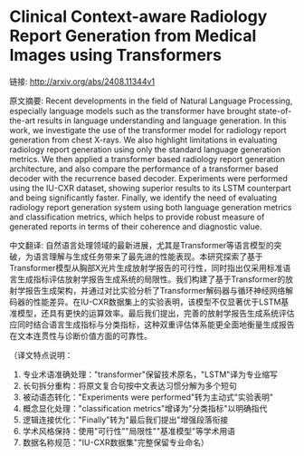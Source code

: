 # Clinical Context-aware Radiology Report Generation from Medical Images using Transformers

链接: http://arxiv.org/abs/2408.11344v1

原文摘要:
Recent developments in the field of Natural Language Processing, especially
language models such as the transformer have brought state-of-the-art results
in language understanding and language generation. In this work, we investigate
the use of the transformer model for radiology report generation from chest
X-rays. We also highlight limitations in evaluating radiology report generation
using only the standard language generation metrics. We then applied a
transformer based radiology report generation architecture, and also compare
the performance of a transformer based decoder with the recurrence based
decoder. Experiments were performed using the IU-CXR dataset, showing superior
results to its LSTM counterpart and being significantly faster. Finally, we
identify the need of evaluating radiology report generation system using both
language generation metrics and classification metrics, which helps to provide
robust measure of generated reports in terms of their coherence and diagnostic
value.

中文翻译:
自然语言处理领域的最新进展，尤其是Transformer等语言模型的突破，为语言理解与生成任务带来了最先进的性能表现。本研究探索了基于Transformer模型从胸部X光片生成放射学报告的可行性，同时指出仅采用标准语言生成指标评估放射学报告生成系统的局限性。我们构建了基于Transformer的放射学报告生成架构，并通过对比实验分析了Transformer解码器与循环神经网络解码器的性能差异。在IU-CXR数据集上的实验表明，该模型不仅显著优于LSTM基准模型，还具有更快的运算效率。最后我们提出，完善的放射学报告生成系统评估应同时结合语言生成指标与分类指标，这种双重评估体系能更全面地衡量生成报告在文本连贯性与诊断价值方面的可靠性。

（译文特点说明：
1. 专业术语准确处理："transformer"保留技术原名，"LSTM"译为专业缩写
2. 长句拆分重构：将原文复合句按中文表达习惯分解为多个短句
3. 被动语态转化："Experiments were performed"转为主动式"实验表明"
4. 概念显化处理："classification metrics"增译为"分类指标"以明确指代
5. 逻辑连接优化："Finally"转为"最后我们提出"增强段落衔接
6. 学术风格保持：使用"可行性""局限性""基准模型"等学术用语
7. 数据名称规范："IU-CXR数据集"完整保留专业命名）
